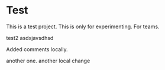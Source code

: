 
# Test
This is a test project. This is only for experimenting.
For teams.

test2
 asdxjavsdhsd

 Added comments locally.

 another one.
 another local change
